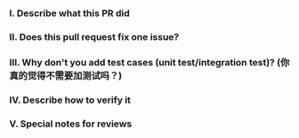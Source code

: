 <!-- 
Please make sure you have read and understood the contributing guidelines;
https://github.com/alibaba/pouch/blob/master/CONTRIBUTING.md -->

### Ⅰ. Describe what this PR did


### Ⅱ. Does this pull request fix one issue?
<!--If that, add "fixes #xxxx" below in the next line, for example, fixes #15. Otherwise, add "NONE" -->


### Ⅲ. Why don't you add test cases (unit test/integration test)? (你真的觉得不需要加测试吗？)



### Ⅳ. Describe how to verify it


### Ⅴ. Special notes for reviews


